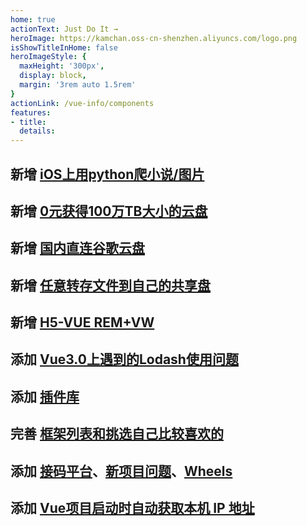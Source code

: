 ```yaml
---
home: true
actionText: Just Do It →
heroImage: https://kamchan.oss-cn-shenzhen.aliyuncs.com/logo.png
isShowTitleInHome: false
heroImageStyle: {
  maxHeight: '300px',
  display: block,
  margin: '3rem auto 1.5rem'
}
actionLink: /vue-info/components
features:
- title: 
  details:
---
```


## 新增 [iOS上用python爬小说/图片](/technology/01.html)
## 新增 [0元获得100万TB大小的云盘](/technology/02.html)
## 新增 [国内直连谷歌云盘](/technology/03.html)
## 新增 [任意转存文件到自己的共享盘](/technology/04.html)
## 新增 [H5-VUE REM+VW](/rem/rem.html#h5-vue-rem-vw-我最常用)
## 添加 [Vue3.0上遇到的Lodash使用问题](/bug/lodash.html)
## 添加 [插件库](/plugin/plugin.html)
## 完善 [框架列表和挑选自己比较喜欢的](/wheels/framework.html#个人前端比较喜欢的-偏向pc)
## 添加 [接码平台](/tools/sms-code.html#国内)、[新项目问题](/bug/mqsyzt.html)、[Wheels](/wheels/store.html)
## 添加 [Vue项目启动时自动获取本机 IP 地址](/wheels/utils.html#vue项目启动时自动获取本机-ip-地址)
